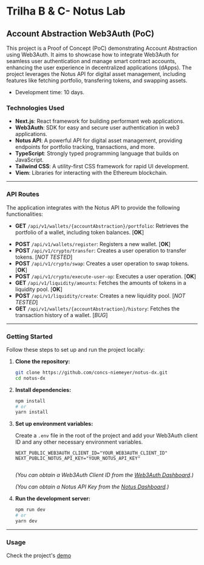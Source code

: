 # Trilha B & C- Notus Lab

## Account Abstraction Web3Auth (PoC)

This project is a Proof of Concept (PoC) demonstrating Account Abstraction using Web3Auth. It aims to showcase how to integrate Web3Auth for seamless user authentication and manage smart contract accounts, enhancing the user experience in decentralized applications (dApps). The project leverages the Notus API for digital asset management, including features like fetching portfolio, transfering tokens, and swapping assets.

- Development time: 10 days.


### Technologies Used

*   **Next.js**: React framework for building performant web applications.
*   **Web3Auth**: SDK for easy and secure user authentication in web3 applications.
*   **Notus API**: A powerful API for digital asset management, providing endpoints for portfolio tracking, transactions, and more.
*   **TypeScript**: Strongly typed programming language that builds on JavaScript.
*   **Tailwind CSS**: A utility-first CSS framework for rapid UI development.
*   **Viem**: Libraries for interacting with the Ethereum blockchain.
---

### API Routes

The application integrates with the Notus API to provide the following functionalities:

-   **GET** `/api/v1/wallets/{accountAbstraction}/portfolio`: Retrieves the portfolio of a wallet, including token balances. [**OK**]
*   **POST** `/api/v1/wallets/register`: Registers a new wallet. [**OK**]
*   **POST** `/api/v1/crypto/transfer`: Creates a user operation to transfer tokens. [*NOT TESTED*]
*   **POST** `/api/v1/crypto/swap`: Creates a user operation to swap tokens. [**OK**]
*   **POST** `/api/v1/crypto/execute-user-op`: Executes a user operation. [**OK**]
*   **GET** `/api/v1/liquidity/amounts`: Fetches the amounts of tokens in a liquidity pool. [**OK**]
*   **POST** `/api/v1/liquidity/create`: Creates a new liquidity pool. [*NOT TESTED*]
*   **GET** `/api/v1/wallets/{accountAbstraction}/history`: Fetches the transaction history of a wallet. [*BUG*]

---
### Getting Started

Follow these steps to set up and run the project locally:

1.  **Clone the repository:**

    ```bash
    git clone https://github.com/concs-niemeyer/notus-dx.git
    cd notus-dx
    
    ```


2.  **Install dependencies:**

    ```bash
    npm install
    # or
    yarn install
    ```

3.  **Set up environment variables:**

    Create a `.env` file in the root of the project and add your Web3Auth client ID and any other necessary environment variables.

    ```
    NEXT_PUBLIC_WEB3AUTH_CLIENT_ID="YOUR_WEB3AUTH_CLIENT_ID"
    NEXT_PUBLIC_NOTUS_API_KEY="YOUR_NOTUS_API_KEY"
    

    ```

    *(You can obtain a Web3Auth Client ID from the [Web3Auth Dashboard](https://dashboard.web3auth.io/).)*

    *(You can obtain a Notus API Key from the [Notus Dashboard](https://dashboard.notus.team/).)*

    
    
4.  **Run the development server:**

    ```bash
    npm run dev
    # or
    yarn dev
    ```
---
### Usage

Check the project's [demo](https://notus-dx.vercel.app/)
